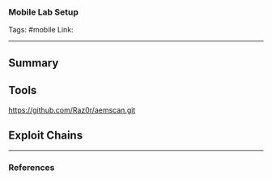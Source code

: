 ### Mobile Lab Setup
Tags: #mobile
Link:

---

## Summary



## Tools

https://github.com/Raz0r/aemscan.git

## Exploit Chains

---
### References
